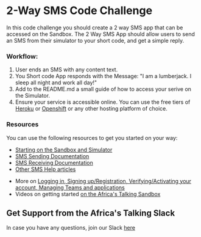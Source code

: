 # 2-Way SMS Code Challenge 
In this code challenge you should create a 2 way SMS app that can be accessed on the Sandbox. The 2 Way SMS App should allow users to send an SMS from their simulator to your short code, and get a simple reply.

### Workflow:
1. User ends an SMS with any content text.
2. You Short code App responds with the Message: "I am a lumberjack. I sleep all night and work all day!"
3. Add to the README.md a small guide of how to access your serive on the Simulator.
4. Ensure your service is accessible online. You can use the free tiers of [Heroku](https://www.heroku.com/) or [Openshift](https://www.openshift.com/) or any other hosting platform of choice.

### Resources
You can use the following resources to get you started on your way:
* [Starting on the Sandbox and Simulator](http://help.africastalking.com/website/how-to-get-started-on-the-africas-talking-sand-box)
* [SMS Sending Documentation](http://docs.africastalking.com/sms/sending)
* [SMS Receiving Documentation](http://docs.africastalking.com/sms/callback)
* [Other SMS Help articles](http://help.africastalking.com/sms)
- More on [Logging in, Signing up/Registration, Verifying/Activating your account, Managing Teams and applications](http://help.africastalking.com/website)
- Videos on getting started [on the Africa's Talking Sandbox](https://www.dropbox.com/sh/qq086503d5zaq7l/AADEo-oazNF_PgYIPRjPpeCua?dl=0)

## Get Support from the Africa's Talking Slack
In case you have any questions, join our Slack [here](https://slackin-africastalking.now.sh/)
